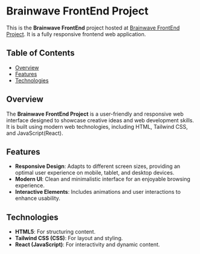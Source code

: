 
# Brainwave FrontEnd Project

This is the **Brainwave FrontEnd** project hosted at [Brainwave FrontEnd Project](https://aditya-deokar.github.io/Brainwave-frontEnd-project/). It is a fully responsive frontend web application.

## Table of Contents

- [Overview](#overview)
- [Features](#features)
- [Technologies](#technologies)



## Overview

The **Brainwave FrontEnd Project** is a user-friendly and responsive web interface designed to showcase creative ideas and web development skills. It is built using modern web technologies, including HTML, Tailwind CSS, and JavaScript(React).

## Features

- **Responsive Design**: Adapts to different screen sizes, providing an optimal user experience on mobile, tablet, and desktop devices.
- **Modern UI**: Clean and minimalistic interface for an enjoyable browsing experience.
- **Interactive Elements**: Includes animations and user interactions to enhance usability.

## Technologies

- **HTML5**: For structuring content.
- **Tailwind CSS (CSS)**: For layout and styling.
- **React (JavaScript)**: For interactivity and dynamic content.

